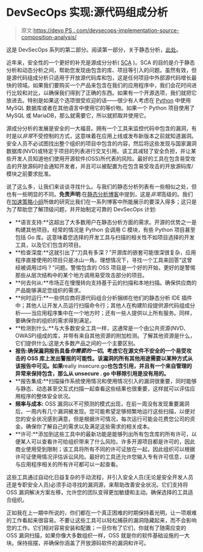 # DevSecOps 实现:源代码组成分析

> 原文:[https://devo PS . com/devsecops-implementation-source-composition-analysis/](https://devops.com/devsecops-implementation-source-composition-analysis/)

这是 DevSecOps 系列的第二部分。阅读第一部分，关于静态分析，[此处](https://devops.com/devsecops-implementation-static-analysis/)。

近年来，安全性的一个更好的补充是源成分分析( [SCA](https://devops.com/?s=source%20composition%20analysis) )。SCA 的目的是介于静态分析和动态分析之间，帮助您发现由包含的库、项目等引入的问题。虽然有效，但是源代码组成分析只适用于开放源代码库和包，这是任何项目中外部源代码增长最快的领域。如果我们要购买一个产品来包含在我们的应用程序中，我们会花时间进行比较和对比，以确保我们得到了正确的东西。如果有一个开源选项，我们就把它放进去。特别是如果这个选项很受欢迎的话——很少有人考虑在 [Python](https://www.python.org/) 中使用 MySQL 数据库或者在其他语言中使用它的等价物。如果一个 Python 项目使用了 MySQL 或 MariaDB，那么就需要它，所以就抓取并使用它。

源成分分析的发展是安全的一大福音。拥有一个工具来监控代码中包含的漏洞，有时是以*非常*不受控制的方式，这意味着在应用上线或发布新版本之前就知道漏洞。安全人员不必试图找出整个组织的项目中包含的内容，然后将这些发现与国家漏洞数据库(NVD)或特定于项目的列表进行交叉引用。该工具减轻了安全负担，并让某些开发人员知道他们使用开源软件(OSS)所代表的风险。最好的工具在包含易受攻击的开放源码时会通知开发者，并且可以被配置为在包含易受攻击的开放源码库/模块之前要求批准。

说了这么多，让我们来谈谈寻找什么。与我们的静态分析列表有一些相似之处，但也有一些明显的不同。**免责声明**:在[静态分析博客](https://devops.com/devsecops-implementation-static-analysis/)中提到，这是*非常*高级的。我们在[加速策略小组](https://accelst.com/)所做的研究比我们在一系列博客中所能展示的要深入得多；这只是为了帮助您了解顶级问题，并开始制定可靠的 DevSecOps 计划:

*   **语言支持:**这超出了大多数用户在静态分析方面的需求。开源的优势之一是构建其他项目。经常的情况是 Python 会调用 C 模块，有些 Python 项目甚至包括 Go 库。这意味着您选择的开发工具与扫描的相关性不如项目选择的开发工具，以及它们包含的项目。
*   **检查深度:**这就引出了“刀具有多深？”开源库的嵌套可能很深很复杂，应用程序直接使用的项目只是冰山一角。理想情况下，寻找一个工具来回答“这曾经被调用过吗？”问题。警惕包含的 OSS 项目是一个好的开始，更好的是警惕那些从层次结构中的某个地方调用易受攻击部分的项目。
*   **何去何从:**市场正在慢慢转向支持基于云的扫描和本地扫描。确保供应商的产品能够满足您组织的需求。
*   **何时运行:**一些供应商将源代码组合分析捆绑在他们的静态分析 IDE 插件中；其他人让开发人员运行扫描命令行；其他人在构建阶段提供源代码组成分析——当应用程序集中在一个地方时；还有一些人提供以上所有服务。同样，要确保你的组织的需求得到满足。
*   **检测到什么:**与大多数安全工具一样，这通常是一个由公共资源(NVD、OWASP)组成的库，并带有来自其他资源的附加检测。了解其他资源是什么，它们提供什么:这是大多数产品之间的一个主要区别。
*   **报告:**确保漏洞报告具备*你需要的一切*。考虑它在源文件**不安全的一个易受攻击的 OSS 库上发出警报的可能性。该漏洞的所有其他用途需要以某种方式从该报告中可见。如果**really insecure.go**也包含引用，并且有一个来自管理的异常来保持包含，那么从 unsecure . go 中移除引用是没有用的。**
*   **报告集成:**扫描操作系统使用情况和使用情况引入的漏洞很重要，同时能够与静态、动态甚至交互式扫描一起查看这些结果也很重要，这样就可以评估应用程序的整体安全状况。
*   **频率与成本:** OSS 漏洞以不可预测的模式出现，在前一周没有发现重要漏洞后，一周内有几个漏洞被发现。您可能希望足够频繁地运行这些扫描，以便对您的安全状况感到满意，但是根据许可情况，每次运行可能会花费您公司的资金。确保你了解自己的需求以及满足这些需求的相关成本。
*   **许可:**添加到这些工具中的最新功能是能够列出所有包含库的所有许可，以便某人可以查看许可给组织带来了什么风险。许多开源项目都是许可的，因此商业使用受到限制；该工具将所有不同的许可证放在一起，因此组织可以根据许可证使用情况评估诉讼风险。最好的工具还允许您输入专有许可信息，以便与应用程序相关的所有许可都可以一起查看。

这些工具通过自动化日益复杂的手动流程，并引入安全人员(无论是安全开发人员还是专职安全人员)必须手动寻找的漏洞源，来帮助改善安全状况。它们支持将 OSS 漏洞解决方案左移，允许您的团队变得更加敏捷和主动。确保选择的工具适合组织。

正如我在上一期中所说的，你们都在一个真正困难的时期保持着光明，让一项艰难的工作看起来很容易。不要让这些工具可以轻松捕获的漏洞隐藏起来，而不会影响您的工作。它们相对容易安装和配置；一旦你有了它们，你就有了随需应变的 OSS 漏洞扫描，如果你像大多数组织一样，OSS 就是你的软件基础设施的一大块。保持摇摆，并确保你涵盖了开放源码软件的漏洞和许可。